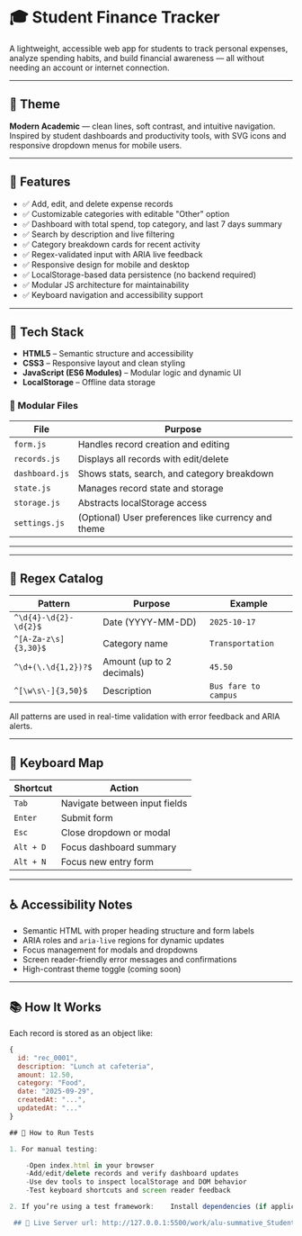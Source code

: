 # 🎓 Student Finance Tracker

A lightweight, accessible web app for students to track personal expenses, analyze spending habits, and build financial awareness — all without needing an account or internet connection.

---

## 🎨 Theme

**Modern Academic** — clean lines, soft contrast, and intuitive navigation. Inspired by student dashboards and productivity tools, with SVG icons and responsive dropdown menus for mobile users.

---

## 🚀 Features

- ✅ Add, edit, and delete expense records
- ✅ Customizable categories with editable "Other" option
- ✅ Dashboard with total spend, top category, and last 7 days summary
- ✅ Search by description and live filtering
- ✅ Category breakdown cards for recent activity
- ✅ Regex-validated input with ARIA live feedback
- ✅ Responsive design for mobile and desktop
- ✅ LocalStorage-based data persistence (no backend required)
- ✅ Modular JS architecture for maintainability
- ✅ Keyboard navigation and accessibility support

---

## 🧱 Tech Stack

- **HTML5** – Semantic structure and accessibility
- **CSS3** – Responsive layout and clean styling
- **JavaScript (ES6 Modules)** – Modular logic and dynamic UI
- **LocalStorage** – Offline data storage

### 📁 Modular Files

| File | Purpose |
|------|---------|
| `form.js` | Handles record creation and editing |
| `records.js` | Displays all records with edit/delete |
| `dashboard.js` | Shows stats, search, and category breakdown |
| `state.js` | Manages record state and storage |
| `storage.js` | Abstracts localStorage access |
| `settings.js` | (Optional) User preferences like currency and theme |

---

---

## 🧪 Regex Catalog

| Pattern | Purpose | Example |
|--------|---------|---------|
| `^\d{4}-\d{2}-\d{2}$` | Date (YYYY-MM-DD) | `2025-10-17` |
| `^[A-Za-z\s]{3,30}$` | Category name | `Transportation` |
| `^\d+(\.\d{1,2})?$` | Amount (up to 2 decimals) | `45.50` |
| `^[\w\s\-]{3,50}$` | Description | `Bus fare to campus` |

All patterns are used in real-time validation with error feedback and ARIA alerts.

---

## 🎹 Keyboard Map

| Shortcut | Action |
|----------|--------|
| `Tab` | Navigate between input fields |
| `Enter` | Submit form |
| `Esc` | Close dropdown or modal |
| `Alt + D` | Focus dashboard summary |
| `Alt + N` | Focus new entry form |

---

## ♿ Accessibility Notes

- Semantic HTML with proper heading structure and form labels
- ARIA roles and `aria-live` regions for dynamic updates
- Focus management for modals and dropdowns
- Screen reader-friendly error messages and confirmations
- High-contrast theme toggle (coming soon)

---

## 📚 How It Works

Each record is stored as an object like:

```js
{
  id: "rec_0001",
  description: "Lunch at cafeteria",
  amount: 12.50,
  category: "Food",
  date: "2025-09-29",
  createdAt: "...",
  updatedAt: "..."
}

## 🧪 How to Run Tests 

1. For manual testing:

    -Open index.html in your browser
    -Add/edit/delete records and verify dashboard updates
    -Use dev tools to inspect localStorage and DOM behavior
    -Test keyboard shortcuts and screen reader feedback

2. If you’re using a test framework:    Install dependencies (if applicable): ```bash npm install rearrange it in a good format'''

 ## 🧪 Live Server url: http://127.0.0.1:5500/work/alu-summative_Student_finance_tracker/index.html